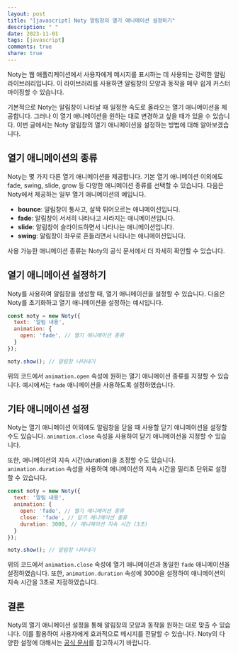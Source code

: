 ```yaml
---
layout: post
title: "[javascript] Noty 알림창의 열기 애니메이션 설정하기"
description: " "
date: 2023-11-01
tags: [javascript]
comments: true
share: true
---
```


Noty는 웹 애플리케이션에서 사용자에게 메시지를 표시하는 데 사용되는 강력한 알림 라이브러리입니다. 이 라이브러리를 사용하면 알림창의 모양과 동작을 매우 쉽게 커스터마이징할 수 있습니다.

기본적으로 Noty는 알림창이 나타날 때 일정한 속도로 올라오는 열기 애니메이션을 제공합니다. 그러나 이 열기 애니메이션을 원하는 대로 변경하고 싶을 때가 있을 수 있습니다. 이번 글에서는 Noty 알림창의 열기 애니메이션을 설정하는 방법에 대해 알아보겠습니다.

## 열기 애니메이션의 종류

Noty는 몇 가지 다른 열기 애니메이션을 제공합니다. 기본 열기 애니메이션 이외에도 fade, swing, slide, grow 등 다양한 애니메이션 종류를 선택할 수 있습니다. 다음은 Noty에서 제공하는 일부 열기 애니메이션의 예입니다.

- **bounce**: 알림창이 통사고, 살짝 튀어오르는 애니메이션입니다.
- **fade**: 알림창이 서서히 나타나고 사라지는 애니메이션입니다.
- **slide**: 알림창이 슬라이드하면서 나타나는 애니메이션입니다.
- **swing**: 알림창이 좌우로 흔들리면서 나타나는 애니메이션입니다.

사용 가능한 애니메이션 종류는 Noty의 공식 문서에서 더 자세히 확인할 수 있습니다.

## 열기 애니메이션 설정하기

Noty를 사용하여 알림창을 생성할 때, 열기 애니메이션을 설정할 수 있습니다. 다음은 Noty를 초기화하고 열기 애니메이션을 설정하는 예시입니다.

```javascript
const noty = new Noty({
  text: '알림 내용',
  animation: {
    open: 'fade', // 열기 애니메이션 종류
  }
});

noty.show(); // 알림창 나타내기
```

위의 코드에서 `animation.open` 속성에 원하는 열기 애니메이션 종류를 지정할 수 있습니다. 예시에서는 `fade` 애니메이션을 사용하도록 설정하였습니다.

## 기타 애니메이션 설정

Noty는 열기 애니메이션 이외에도 알림창을 닫을 때 사용할 닫기 애니메이션을 설정할 수도 있습니다. `animation.close` 속성을 사용하여 닫기 애니메이션을 지정할 수 있습니다.

또한, 애니메이션의 지속 시간(duration)을 조정할 수도 있습니다. `animation.duration` 속성을 사용하여 애니메이션의 지속 시간을 밀리초 단위로 설정할 수 있습니다.

```javascript
const noty = new Noty({
  text: '알림 내용',
  animation: {
    open: 'fade', // 열기 애니메이션 종류
    close: 'fade', // 닫기 애니메이션 종류
    duration: 3000, // 애니메이션 지속 시간 (3초)
  }
});

noty.show(); // 알림창 나타내기
```

위의 코드에서 `animation.close` 속성에 열기 애니메이션과 동일한 `fade` 애니메이션을 설정하였습니다. 또한, `animation.duration` 속성에 3000을 설정하여 애니메이션의 지속 시간을 3초로 지정하였습니다.

## 결론

Noty의 열기 애니메이션 설정을 통해 알림창의 모양과 동작을 원하는 대로 맞출 수 있습니다. 이를 활용하여 사용자에게 효과적으로 메시지를 전달할 수 있습니다. Noty의 다양한 설정에 대해서는 [공식 문서](https://ned.im/noty/options.html)를 참고하시기 바랍니다.